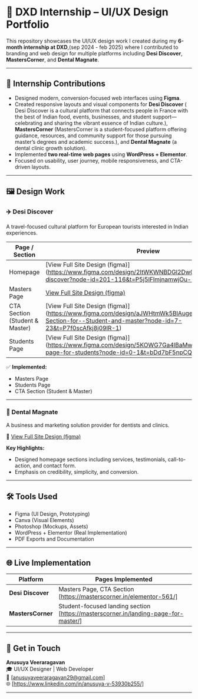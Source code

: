 # 🎨 DXD Internship – UI/UX Design Portfolio

This repository showcases the UI/UX design work I created during my **6-month internship at DXD**,(sep 2024 - feb 2025) where I contributed to branding and web design for multiple platforms including **Desi Discover**, **MastersCorner**, and **Dental Magnate**.

---

## 📌 Internship Contributions

- Designed modern, conversion-focused web interfaces using **Figma**.
- Created responsive layouts and visual components for **Desi Discover** ( Desi Discover is a cultural platform that connects people in France with the best of Indian food, events, businesses, and student support—celebrating and sharing the vibrant essence of Indian culture.), **MastersCorner** (MastersCorner is a student-focused platform offering guidance, resources, and community support for those pursuing master’s degrees and academic success.), and **Dental Magnate** (a dental clinic growth solution).
- Implemented **two real-time web pages** using **WordPress + Elementor**.
- Focused on usability, user journey, mobile responsiveness, and CTA-driven layouts.

---

## 🖼️ Design Work

### ✈️ Desi Discover

A travel-focused cultural platform for European tourists interested in Indian experiences.

| Page / Section       | Preview                            |
|----------------------|-------------------------------------|
| Homepage             | [View Full Site Design (figma)] (https://www.figma.com/design/2ItWKWNBDGl2Dw0q2GUych/Desi-discover?node-id=201-116&t=P5j5lFlmjnamwjOu-1) |
| Masters Page         |  [View Full Site Design (figma)](https://www.figma.com/design/KnsnLtwi66Lt2xmWlwHqGP/Master-s-Page?node-id=0-1&t=1kYAjzQNwYuamYBV-1) |
| CTA Section (Student & Master) |[View Full Site Design (figma)] (https://www.figma.com/design/aJWHtmWk5BlAugeGVG6EMj/CTA-Section-for--Student-and-master?node-id=7-23&t=P7f0scAfkj8j09lR-1) |
| Students Page        |[View Full Site Design (figma)] (https://www.figma.com/design/5KOWG7Ga4lBaMwNPWx2qBb/landing-page-for-students?node-id=0-1&t=bDd7bF5npCQoKIOb-1) |

✅ **Implemented:**  
- Masters Page
- Students Page
- CTA Section (Student & Master)

---

### 🦷 Dental Magnate

A business and marketing solution provider for dentists and clinics.

📄 [View Full Site Design (figma)](https://www.figma.com/design/Qa5dTTJj2CiAOJck5Bmv1m/Dental-Magnate?node-id=0-1&t=Vp2Dy0bVPkNYZeO4-1)

**Key Highlights:**
- Designed homepage sections including services, testimonials, call-to-action, and contact form.
- Emphasis on credibility, simplicity, and conversion.

---

## 🛠 Tools Used

- Figma (UI Design, Prototyping)
- Canva (Visual Elements)
- Photoshop (Mockups, Assets)
- WordPress + Elementor (Real Implementation)
- PDF Exports and Documentation

---

## 🌐 Live Implementation

| Platform        | Pages Implemented                            |
|-----------------|----------------------------------------------|
| **Desi Discover**  | Masters Page, CTA Section  [https://masterscorner.in/elementor-561/]                  |
| **MastersCorner**  | Student-focused landing section [https://masterscorner.in/landing-page-for-master/]          |

---

## 🔗 Get in Touch

**Anusuya Veeraragavan**  
🎓 UI/UX Designer | Web Developer  
📧 [anusuyaveeraragavan29@gmail.com]  
🌐 [https://www.linkedin.com/in/anusuya-v-53930b255/]  

---

